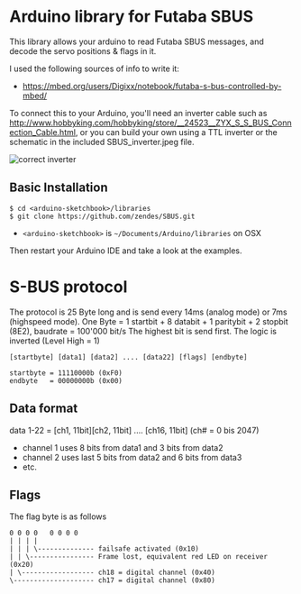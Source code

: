 Arduino library for Futaba SBUS
===============================

This library allows your arduino to read Futaba SBUS messages, and decode the servo positions & flags in it.

I used the following sources of info to write it:
* https://mbed.org/users/Digixx/notebook/futaba-s-bus-controlled-by-mbed/

To connect this to your Arduino, you'll need an inverter cable such as http://www.hobbyking.com/hobbyking/store/__24523__ZYX_S_S_BUS_Connection_Cable.html, or you can build your own using a TTL inverter or the schematic in the included SBUS_inverter.jpeg file.

![correct inverter](https://github.com/zendes/SBUS/blob/master/SBUS_inverter.jpeg)

Basic Installation
------------------
```
$ cd <arduino-sketchbook>/libraries
$ git clone https://github.com/zendes/SBUS.git
```

* `<arduino-sketchbook>` is `~/Documents/Arduino/libraries` on OSX

Then restart your Arduino IDE and take a look at the examples.


S-BUS protocol
==============

The protocol is 25 Byte long and is send every 14ms (analog mode) or 7ms (highspeed mode).
One Byte = 1 startbit + 8 databit + 1 paritybit + 2 stopbit (8E2), baudrate = 100'000 bit/s
The highest bit is send first. The logic is inverted (Level High = 1)

```
[startbyte] [data1] [data2] .... [data22] [flags] [endbyte]

startbyte = 11110000b (0xF0)
endbyte   = 00000000b (0x00)
```

Data format
---------------

data 1-22 = [ch1, 11bit][ch2, 11bit] .... [ch16, 11bit] (ch# = 0 bis 2047)

* channel 1 uses 8 bits from data1 and 3 bits from data2
* channel 2 uses last 5 bits from data2 and 6 bits from data3
* etc.


Flags
-----

The flag byte is as follows

```
0 0 0 0   0 0 0 0
| | | |
| | | \-------------- failsafe activated (0x10)
| | \---------------- Frame lost, equivalent red LED on receiver (0x20)
| \------------------ ch18 = digital channel (0x40)
\-------------------- ch17 = digital channel (0x80)
```


